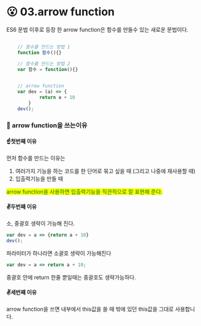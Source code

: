 # 😮 03.arrow function

ES6 문법 이후로 등장 한 arrow function은 함수를 만들수 있는 새로운 문법이다.

```javascript
    
    // 함수를 만드는 방법 1
    function 함수(){}
    
    // 함수를 만드는 방법 2
    var 함수 = function(){}


    // arrow function
    var dev = (a) => {
            return a + 10
        }
    dev();
```





### 🙂 arrow function을 쓰는이유

#### ☝️첫번째 이유&#x20;



먼저 함수를 만드는 이유는

1. 여러가지 기능을 하는 코드를 한 단어로 묶고 싶을 때 (그리고 나중에 재사용할 때)
2. 입출력기능을 만들 때&#x20;

<mark style="color:green;">arrow function을 사용하면 입출력기능을 직관적으로 잘 표현해 준다.</mark>



#### ✌️두번째  이유

소, 중괄호 생략이 가능해 진다.

```javascript
var dev = a => {return a + 10}
dev();
```

파라미터가 하나라면 소괄호 생략이 가능해진다



```javascript
var dev = a => return a + 10;
```

중괄호 안에 return 한줄 뿐일때는 중괄호도 생략가능하다.



#### ✌세번째  이유

arrow function을 쓰면 내부에서 this값을 쓸 때 밖에 있던 this값을 그대로 사용합니다.
